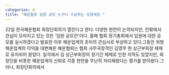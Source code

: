 ```yaml
---
categories: d
title: "해운협회 임원 공모 누구나 수긍하는 모양새로 "
---
```

22일 한국해운협회 회장단회의가 열린다고 한다. 다양한 현안이 논의되지만, 안팎에서 관심이 모아지고 있는 것은 &#39;임원 공모건&#39;이다. 올해 협회 정기총회에서 임원에 대한 공모를 실시하겠다고 발표한 이후 해운업계의 초미의 관심사로 부상하고 있다.그동안 외항해운업계의 이익을 대변해온 해운협회는 협회 사무국장격인 김영무 현 상근부회장 체제로 유지되어 왔었다. 일각에서 김 상근부회장의 장기간 체제로 인한 지적도 있었지만, 회장단을 비롯한 해운업계의 신뢰로 각종 현안을 무난히 처리해왔다는 평가를 받아왔다.그러나, 회장단회의에서
